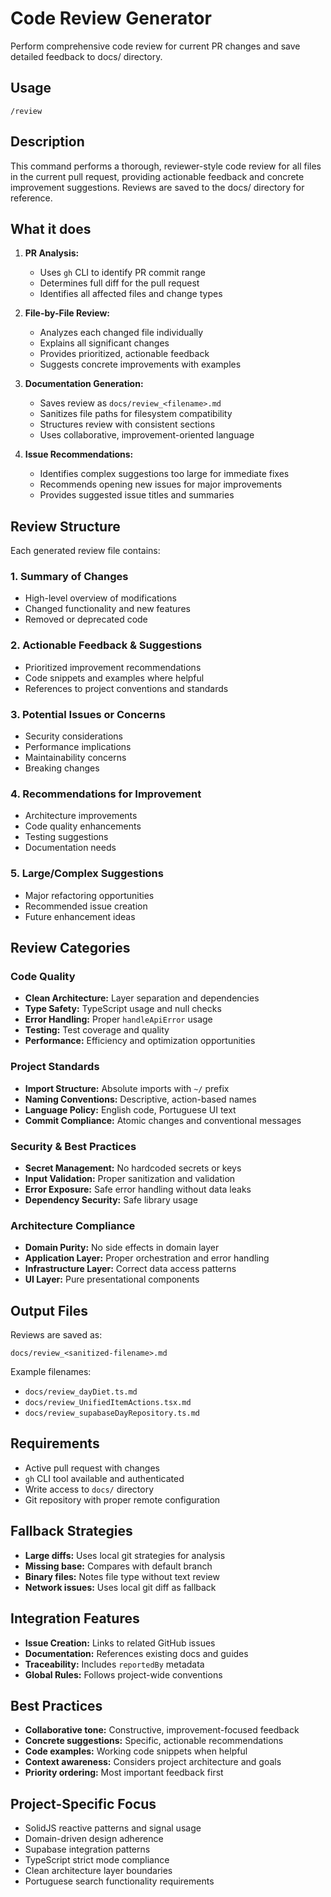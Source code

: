 # Code Review Generator

Perform comprehensive code review for current PR changes and save detailed feedback to docs/ directory.

## Usage

```
/review
```

## Description

This command performs a thorough, reviewer-style code review for all files in the current pull request, providing actionable feedback and concrete improvement suggestions. Reviews are saved to the docs/ directory for reference.

## What it does

1. **PR Analysis:**
   - Uses `gh` CLI to identify PR commit range
   - Determines full diff for the pull request
   - Identifies all affected files and change types

2. **File-by-File Review:**
   - Analyzes each changed file individually
   - Explains all significant changes
   - Provides prioritized, actionable feedback
   - Suggests concrete improvements with examples

3. **Documentation Generation:**
   - Saves review as `docs/review_<filename>.md`
   - Sanitizes file paths for filesystem compatibility
   - Structures review with consistent sections
   - Uses collaborative, improvement-oriented language

4. **Issue Recommendations:**
   - Identifies complex suggestions too large for immediate fixes
   - Recommends opening new issues for major improvements
   - Provides suggested issue titles and summaries

## Review Structure

Each generated review file contains:

### 1. Summary of Changes
- High-level overview of modifications
- Changed functionality and new features
- Removed or deprecated code

### 2. Actionable Feedback & Suggestions
- Prioritized improvement recommendations
- Code snippets and examples where helpful
- References to project conventions and standards

### 3. Potential Issues or Concerns
- Security considerations
- Performance implications
- Maintainability concerns
- Breaking changes

### 4. Recommendations for Improvement
- Architecture improvements
- Code quality enhancements
- Testing suggestions
- Documentation needs

### 5. Large/Complex Suggestions
- Major refactoring opportunities
- Recommended issue creation
- Future enhancement ideas

## Review Categories

### Code Quality
- **Clean Architecture:** Layer separation and dependencies
- **Type Safety:** TypeScript usage and null checks
- **Error Handling:** Proper `handleApiError` usage
- **Testing:** Test coverage and quality
- **Performance:** Efficiency and optimization opportunities

### Project Standards
- **Import Structure:** Absolute imports with `~/` prefix
- **Naming Conventions:** Descriptive, action-based names
- **Language Policy:** English code, Portuguese UI text
- **Commit Compliance:** Atomic changes and conventional messages

### Security & Best Practices
- **Secret Management:** No hardcoded secrets or keys
- **Input Validation:** Proper sanitization and validation
- **Error Exposure:** Safe error handling without data leaks
- **Dependency Security:** Safe library usage

### Architecture Compliance
- **Domain Purity:** No side effects in domain layer
- **Application Layer:** Proper orchestration and error handling
- **Infrastructure Layer:** Correct data access patterns
- **UI Layer:** Pure presentational components

## Output Files

Reviews are saved as:
```
docs/review_<sanitized-filename>.md
```

Example filenames:
- `docs/review_dayDiet.ts.md`
- `docs/review_UnifiedItemActions.tsx.md`
- `docs/review_supabaseDayRepository.ts.md`

## Requirements

- Active pull request with changes
- `gh` CLI tool available and authenticated
- Write access to `docs/` directory
- Git repository with proper remote configuration

## Fallback Strategies

- **Large diffs:** Uses local git strategies for analysis
- **Missing base:** Compares with default branch
- **Binary files:** Notes file type without text review
- **Network issues:** Uses local git diff as fallback

## Integration Features

- **Issue Creation:** Links to related GitHub issues
- **Documentation:** References existing docs and guides
- **Traceability:** Includes `reportedBy` metadata
- **Global Rules:** Follows project-wide conventions

## Best Practices

- **Collaborative tone:** Constructive, improvement-focused feedback
- **Concrete suggestions:** Specific, actionable recommendations
- **Code examples:** Working code snippets when helpful
- **Context awareness:** Considers project architecture and goals
- **Priority ordering:** Most important feedback first

## Project-Specific Focus

- SolidJS reactive patterns and signal usage
- Domain-driven design adherence
- Supabase integration patterns
- TypeScript strict mode compliance
- Clean architecture layer boundaries
- Portuguese search functionality requirements